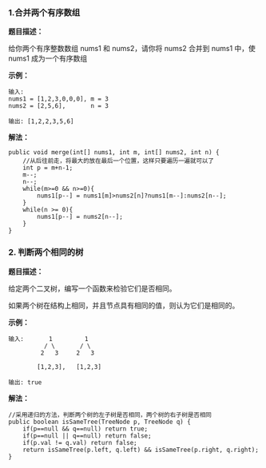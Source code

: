 ### 1.合并两个有序数组

**题目描述：**

给你两个有序整数数组 nums1 和 nums2，请你将 nums2 合并到 nums1 中，使 nums1 成为一个有序数组

**示例：**

```
输入:
nums1 = [1,2,3,0,0,0], m = 3
nums2 = [2,5,6],       n = 3

输出: [1,2,2,3,5,6]
```

**解法：**

```
public void merge(int[] nums1, int m, int[] nums2, int n) {
    //从后往前走，将最大的放在最后一个位置，这样只要遍历一遍就可以了
    int p = m+n-1;
    m--;
    n--;
    while(m>=0 && n>=0){
        nums1[p--] = nums1[m]>nums2[n]?nums1[m--]:nums2[n--];
    }
    while(n >= 0){
        nums1[p--] = nums2[n--];
    }
}
```

### 2. 判断两个相同的树

**题目描述：**

给定两个二叉树，编写一个函数来检验它们是否相同。

如果两个树在结构上相同，并且节点具有相同的值，则认为它们是相同的。

**示例：**

```
输入:       1         1
          / \       / \
         2   3     2   3

        [1,2,3],   [1,2,3]

输出: true
```

**解法：**

```
//采用递归的方法，判断两个树的左子树是否相同，两个树的右子树是否相同
public boolean isSameTree(TreeNode p, TreeNode q) {
    if(p==null && q==null) return true;
    if(p==null || q==null) return false;
    if(p.val != q.val) return false;
    return isSameTree(p.left, q.left) && isSameTree(p.right, q.right);
}
```



















